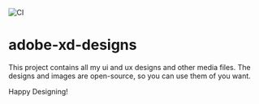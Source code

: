 ![CI](https://github.com/yashsehgal/adobe-xd-designs/workflows/CI/badge.svg?branch=master)
# adobe-xd-designs

This project contains all my ui and ux designs and other media files.
The designs and images are open-source, so you can use them of you want.


Happy Designing!
